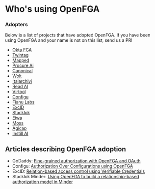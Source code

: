 # Who's using OpenFGA

### Adopters

Below is a list of projects that have adopted OpenFGA. If you have been using OpenFGA and your name is not on this list, send us a PR!

- [Okta FGA](https://fga.dev/)
- [Twintag](https://twintag.com)
- [Mapped](https://www.mapped.com/)
- [Procure Ai](https://www.procure.ai/)
- [Canonical](https://ubuntu.com/)
- [Wolt](https://wolt.com/)
- [Italarchivi](https://www.italarchivi.it/)
- [Read AI](https://www.read.ai/)
- [Virtool](https://www.virtool.ca/)
- [Configu](https://configu.com/)
- [Fianu Labs](https://fianu.io/)
- [ExcID](https://www.excid.io)
- [Stacklok](https://stacklok.com/)
- [Eiwa](https://eiwa.ag/)
- [Moss](https://getmoss.com/)
- [Agicap](https://agicap.com/)
- [Instill AI](https://www.instill.tech/)

## Articles describing OpenFGA adoption 

- GoDaddy: [Fine-grained authorization with OpenFGA and OAuth](https://www.godaddy.com/engineering/2023/12/12/authorization-oauth-openfga/)
- Configu: [Authorization Over Configurations using OpenFGA](https://configu.com/blog/authorization-over-configurations-using-openfga/)
- ExcID: [Relation-based access control using Verifiable Credentials](https://medium.com/@excid/relation-based-access-control-using-verifiable-credentials-d8e542a0ce1)
- Stacklok Minder: [Using OpenFGA to build a relationship-based authorization model in Minder](https://stacklok.com/blog/using-openfga-to-build-a-relationship-based-authorization-model-in-minder)

  
  
